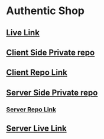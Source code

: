 # Authentic Shop

## [Live Link](https://authentic-shop-f5f81.web.app/)

## [ Client Side Private repo](https://classroom.github.com/a/AhpcvLRc)

## [Client Repo Link](https://github.com/programming-hero-web-course-4/b8a10-brandshop-client-side-Mahadi-Hasan-Sopon)

## [ Server Side Private repo](https://classroom.github.com/a/tyhd_MNK)

### [Server Repo Link](https://github.com/programming-hero-web-course-4/b8a10-brandshop-server-side-Mahadi-Hasan-Sopon)

## [Server Live Link](https://authentic-shop-backend.vercel.app/)
